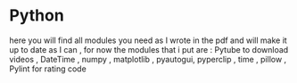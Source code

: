 Python
======

here you will find all modules you need as I wrote in the pdf and will
make it up to date as I can , for now the modules that i put are :
Pytube to download videos , DateTime , numpy , matplotlib , pyautogui,
pyperclip , time , pillow , Pylint for rating code
